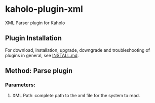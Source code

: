 # kaholo-plugin-xml
XML Parser plugin for Kaholo

## Plugin Installation
For download, installation, upgrade, downgrade and troubleshooting of plugins in general, see [INSTALL.md](./INSTALL.md).

## Method: Parse plugin

### Parameters:
1. XML Path: complete path to the xml file for the system to read.